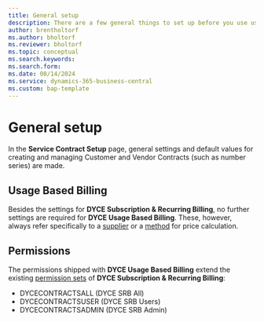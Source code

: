 ```yaml
---
title: General setup 
description: There are a few general things to set up before you use usage based billing.
author: brentholtorf
ms.author: bholtorf
ms.reviewer: bholtorf
ms.topic: conceptual
ms.search.keywords: 
ms.search.form: 
ms.date: 08/14/2024
ms.service: dynamics-365-business-central
ms.custom: bap-template
---
```


# General setup

In the **Service Contract Setup** page, general settings and default values for creating and managing Customer and Vendor Contracts (such as number series) are made.


## Usage Based Billing
Besides the settings for **DYCE Subscription & Recurring Billing**, no further settings are required for **DYCE Usage Based Billing**. These, however, always refer specifically to a [supplier](/docs/ubb/masterdata/suppliers.md) or a [method](/docs/ubb/masterdata/service-commitments.md) for price calculation.


## Permissions
The permissions shipped with **DYCE Usage Based Billing** extend the existing [permission sets](/docs/srb/setup/permissions.md#dyce-subscription--recurring-billing) of **DYCE Subscription & Recurring Billing**: <br/>
* DYCECONTRACTSALL (DYCE SRB All)
* DYCECONTRACTSUSER (DYCE SRB Users)
* DYCECONTRACTSADMIN (DYCE SRB Admin)